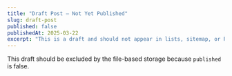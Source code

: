 ```yaml
---
title: "Draft Post — Not Yet Published"
slug: draft-post
published: false
publishedAt: 2025-03-22
excerpt: "This is a draft and should not appear in lists, sitemap, or RSS."
---
```


This draft should be excluded by the file-based storage because `published` is false.
